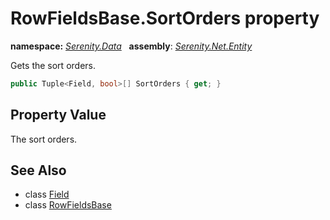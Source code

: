 # RowFieldsBase.SortOrders property
**namespace:** *[Serenity.Data](../../README.md#serenity.data-namespace)*   **assembly**: *[Serenity.Net.Entity](../../README.md)*

Gets the sort orders.

```csharp
public Tuple<Field, bool>[] SortOrders { get; }
```

## Property Value

The sort orders.

## See Also

* class [Field](../Field.md)
* class [RowFieldsBase](../RowFieldsBase.md)